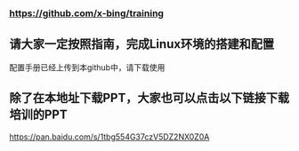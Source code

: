 ### https://github.com/x-bing/training

## 请大家一定按照指南，完成Linux环境的搭建和配置

配置手册已经上传到本github中，请下载使用

## 除了在本地址下载PPT，大家也可以点击以下链接下载培训的PPT

https://pan.baidu.com/s/1tbg554G37czV5DZ2NX0Z0A

